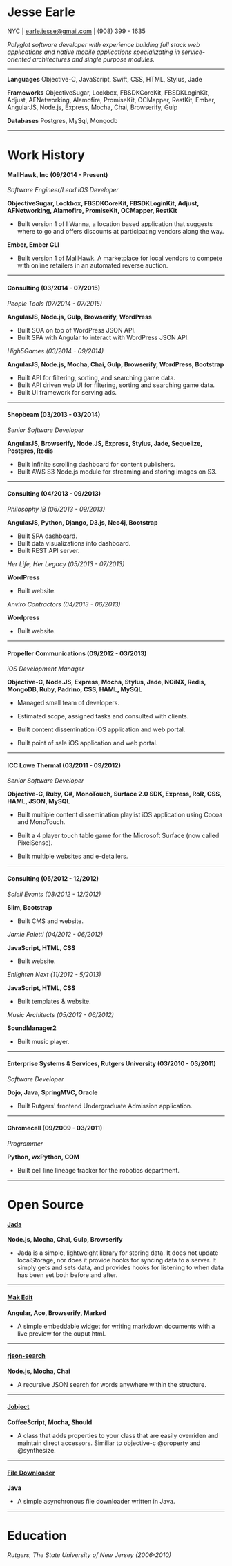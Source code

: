 # Jesse Earle

NYC | earle.jesse@gmail.com | (908) 399 - 1635

_Polyglot software developer with experience building full stack web applications and native mobile applications specializating in service-oriented architectures and single purpose modules._

***

__Languages__ Objective-C, JavaScript, Swift, CSS, HTML, Stylus, Jade

__Frameworks__ ObjectiveSugar, Lockbox, FBSDKCoreKit, FBSDKLoginKit, Adjust, AFNetworking, Alamofire, PromiseKit, OCMapper, RestKit, Ember, AngularJS, Node.js, Express, Mocha, Chai, Browserify, Gulp

__Databases__ Postgres, MySql, Mongodb

***

# Work History

#### MallHawk, Inc (09/2014 - Present)

_Software Engineer/Lead iOS Developer_

__ObjectiveSugar, Lockbox, FBSDKCoreKit, FBSDKLoginKit, Adjust, AFNetworking, Alamofire, PromiseKit, OCMapper, RestKit__

+ Built version 1 of I Wanna, a location based application that suggests where to go and offers discounts at participating vendors along the way.

__Ember, Ember CLI__

+ Built version 1 of MallHawk.  A marketplace for local vendors to compete with online retailers in an automated reverse auction.

***

#### Consulting (03/2014 - 07/2015)

_People Tools (07/2014 - 07/2015)_

__AngularJS, Node.js, Gulp, Browserify, WordPress__

+ Built SOA on top of WordPress JSON API.
+ Built SPA with Angular to interact with WordPress JSON API.

_High5Games (03/2014 - 09/2014)_

__AngularJS, Node.js, Mocha, Chai, Gulp, Browserify, WordPress, Bootstrap__

+ Built API for filtering, sorting, and searching game data.
+ Built API driven web UI for filtering, sorting and searching game data.
+ Built UI framework for serving ads.

***

#### Shopbeam (03/2013 - 03/2014)

_Senior Software Developer_

__AngularJS, Browserify, Node.JS, Express, Stylus, Jade, Sequelize, Postgres, Redis__

+ Built infinite scrolling dashboard for content publishers.
+ Built AWS S3 Node.js module for streaming and storing images on S3.

***

#### Consulting (04/2013 - 09/2013)

_Philosophy IB (06/2013 - 09/2013)_

__AngularJS, Python, Django, D3.js, Neo4j, Bootstrap__

+ Built SPA dashboard.
+ Built data visualizations into dashboard. 
+ Built REST API server.

_Her Life, Her Legacy (05/2013 - 07/2013)_

__WordPress__

+ Built website.

_Anviro Contractors (04/2013 - 06/2013)_

__Wordpress__

+ Built website.

***

#### Propeller Communications (09/2012 - 03/2013)

_iOS Development Manager_

__Objective-C, Node.JS, Express, Mocha, Stylus, Jade, NGiNX, Redis, MongoDB, Ruby, Padrino, CSS, HAML, MySQL__

+ Managed small team of developers.

+ Estimated scope, assigned tasks and consulted with clients.

+ Built content dissemination iOS application and web portal.

+ Built point of sale iOS application and web portal.

***

#### ICC Lowe Thermal (03/2011 - 09/2012)

_Senior Software Developer_

__Objective-C, Ruby, C#, MonoTouch, Surface 2.0 SDK, Express, RoR, CSS, HAML, JSON, MySQL__

+ Built multiple content dissemination playlist iOS application using Cocoa and MonoTouch.

+ Built a 4 player touch table game for the Microsoft Surface (now called PixelSense).

+ Built multiple websites and e-detailers.

***

#### Consulting (05/2012 - 12/2012)

_Soleil Events (08/2012 - 12/2012)_

__Slim, Bootstrap__

+ Built CMS and website.

_Jamie Faletti (04/2012 - 06/2012)_

__JavaScript, HTML, CSS__

+ Built website.

_Enlighten Next (11/2012 - 5/2013)_

__JavaScript, HTML, CSS__

+ Built templates & website.

_Music Architects (05/2012 - 06/2012)_

__SoundManager2__

+ Built music player.

***

#### Enterprise Systems & Services, Rutgers University (03/2010 - 03/2011)

_Software Developer_

__Dojo, Java, SpringMVC, Oracle__

+ Built Rutgers' frontend Undergraduate Admission application.

***

#### Chromecell (09/2009 - 03/2011)

_Programmer_

__Python, wxPython, COM__

+ Built cell line lineage tracker for the robotics department.

***

# Open Source

#### [Jada](https://github.com/jearle/jada)

__Node.js, Mocha, Chai, Gulp, Browserify__

+ Jada is a simple, lightweight library for storing data. It does not update localStorage, nor does it provide hooks for syncing data to a server. It simply gets and sets data, and provides hooks for listening to when data has been set both before and after.

***

#### [Mak Edit](https://github.com/jearle/mak-edit)

__Angular, Ace, Browserify, Marked__

+ A simple embeddable widget for writing markdown documents with a live preview for the ouput html.

***

#### [rjson-search](https://github.com/jearle/rjson-search)

__Node.js, Mocha, Chai__

+ A recursive JSON search for words anywhere within the structure.

***

#### [Jobject](https://github.com/jearle/jobject)

__CoffeeScript, Mocha, Should__

+ A class that adds properties to your class that are easily overriden and maintain direct accessors. Similiar to objective-c @property and @synthesize.

***

#### [File Downloader](https://github.com/jearle/file-downloader)

__Java__

+ A simple asynchronous file downloader written in Java.

***

# Education

_Rutgers, The State University of New Jersey (2006-2010)_